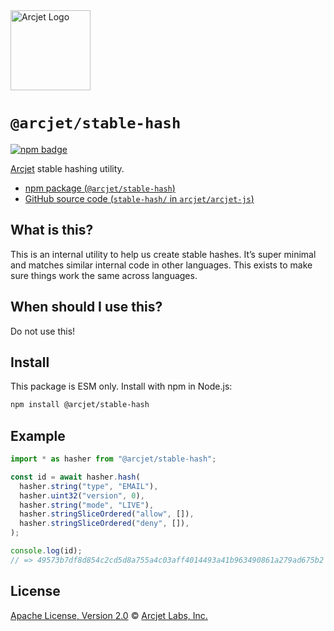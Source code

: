<a href="https://arcjet.com" target="_arcjet-home">
  <picture>
    <source media="(prefers-color-scheme: dark)" srcset="https://arcjet.com/logo/arcjet-dark-lockup-voyage-horizontal.svg">
    <img src="https://arcjet.com/logo/arcjet-light-lockup-voyage-horizontal.svg" alt="Arcjet Logo" height="128" width="auto">
  </picture>
</a>

# `@arcjet/stable-hash`

<p>
  <a href="https://www.npmjs.com/package/@arcjet/stable-hash">
    <picture>
      <source media="(prefers-color-scheme: dark)" srcset="https://img.shields.io/npm/v/%40arcjet%2Fstable-hash?style=flat-square&label=%E2%9C%A6Aj&labelColor=000000&color=5C5866">
      <img alt="npm badge" src="https://img.shields.io/npm/v/%40arcjet%2Fstable-hash?style=flat-square&label=%E2%9C%A6Aj&labelColor=ECE6F0&color=ECE6F0">
    </picture>
  </a>
</p>

[Arcjet][arcjet] stable hashing utility.

- [npm package (`@arcjet/stable-hash`)](https://www.npmjs.com/package/@arcjet/stable-hash)
- [GitHub source code (`stable-hash/` in `arcjet/arcjet-js`)](https://github.com/arcjet/arcjet-js/tree/main/stable-hash)

## What is this?

This is an internal utility to help us create stable hashes.
It’s super minimal and matches similar internal code in other languages.
This exists to make sure things work the same across languages.

## When should I use this?

Do not use this!

## Install

This package is ESM only.
Install with npm in Node.js:

```sh
npm install @arcjet/stable-hash
```

## Example

```ts
import * as hasher from "@arcjet/stable-hash";

const id = await hasher.hash(
  hasher.string("type", "EMAIL"),
  hasher.uint32("version", 0),
  hasher.string("mode", "LIVE"),
  hasher.stringSliceOrdered("allow", []),
  hasher.stringSliceOrdered("deny", []),
);

console.log(id);
// => 49573b7df8d854c2cd5d8a755a4c03aff4014493a41b963490861a279ad675b2
```

## License

[Apache License, Version 2.0][apache-license] © [Arcjet Labs, Inc.][arcjet]

[apache-license]: http://www.apache.org/licenses/LICENSE-2.0
[arcjet]: https://arcjet.com
